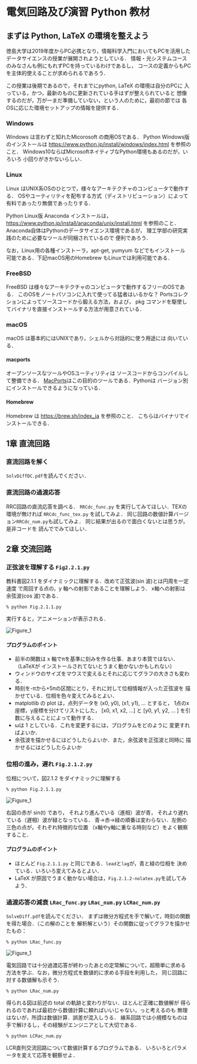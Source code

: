 # 電気回路及び演習 Python 教材

## まずは Python, LaTeX の環境を整えよう

徳島大学は2019年度からPC必携となり，情報科学入門においてもPCを活用した
データサイエンスの授業が展開されようとしている．
情報・光システムコースのみなさんも例にもれずPCを持っているわけであるし，
コースの定義からもPCを主体的使えることが求められるであろう．

この授業は後期であるので，それまでにpython, LaTeX の環境は自分のPCに
入っている，かつ，最新のものに更新されている手はずが整えられていると
想像するのだが，万が一まだ準備していない，という人のために，最初の節では
各OSに応じた環境セットアップの情報を提供する．

### Windows 
Windows は言わずと知れたMicorosoft の商用OSである．
Python Windows版のインストールは
https://www.python.jp/install/windows/index.html 
を参照のこと．
Windows10ならばMicrosoftネイティブなPython環境もあるのだが，いろいろ
小回りがきかないらしい．

### Linux
Linux はUNIX系OSのひとつで，様々なアーキテクチャのコンピュータで動作する．
OSやユーティリティを配布する方式（ディストリビューション）によって
有料であったり無償であったりする．

Python Linux版 Anaconda インストールは，
https://www.python.jp/install/anaconda/unix/install.html
を参照のこと．
Anaconda自体はPythonのデータサイエンス環境であるが，
理工学部の研究実践のために必要なツールが同梱されているので
便利であろう．

なお，Linux用の各種インストーラ，apt-get, yumyum などでもインストール
可能である．下記macOS用のHomebrew もLinuxでは利用可能である．

### FreeBSD
FreeBSD は様々なアーキテクチャのコンピュータで動作するフリーのOSである．
このOSをノートパソコンに入れて使ってる猛者はいるかな？
Portsコレクションによってソースコードから鍛える方法，および，
pkg コマンドを駆使してバイナリを直接インストールする方法が用意されている．

### macOS
macOS は基本的にはUNIXであり，シェルから対話的に使う用途には
向いている．

#### macports

オープンソースなツールやOSユーティリティは
ソースコードからコンパイルして整備できる．
[MacPorts](https://www.macports.org)はこの目的のツールである．Pythonは
バージョン別にインストールできるようになっている．

#### Homebrew
Homebrew は https://brew.sh/index_ja を参照のこと．
こちらはバイナリでインストールできる．

## 1章 直流回路

### 直流回路を解く 

`SolvDiffDC.pdf`を読んでください．

### 直流回路の過渡応答

RRC回路の直流応答を調べる．
`RRCdc_func.py` を実行してみてほしい．TEXの
環境が無ければ `RRCdc_func_tex.py` を試してみよ．
同じ回路の数値計算バージョン`RRCdc_num.py`も試してみよ．
同じ結果が出るので面白くないとは思うが，是非コードを
読んででみてほしい．

## 2章 交流回路

### 正弦波を理解する `Fig2.2.1.py`

教科書図2.1.1 をダイナミックに理解する．改めて正弦波(sin 波)とは円周を一定速度
で周回する点の，y 軸への射影であることを理解しよう． x軸への射影は
余弦波(cos 波)である．

```
% python Fig.2.1.1.py
```

実行すると，アニメーションが表示される．

![Figure_1](https://user-images.githubusercontent.com/52724526/93433490-d01bfc80-f901-11ea-9a65-09e141006e69.png)

#### プログラムのポイント
* 前半の関数は x 軸でπを基準に刻みを作る仕事．あまり本質ではない．（LaTeXが
インストールされてないとうまく動かないかもしれない）
* ウィンドウのサイズをマウスで変えるとそれに応じてグラフの大きさも変わる．
* 時刻を-πから+5πの区間にとり，それに対して位相情報が入った正弦波を
描かせている．位相を色々変えてみるとよい．
* matplotlib の plot は，点列データを (x0, y0),  (x1, y1), ...  とすると，
1点のx座標，y座標を分けてリストにした，
[x0, x1, x2, ...] と [y0, y1, y2, ... ] を引数に与えることによって動作する．
* ωは 1 としている．これを変更するには，プログラムをどのように
変更すればよいか．
* 余弦波を描かせるにはどうしたらよいか．また，余弦波を正弦波と同時に
描かせるにはどうしたらよいか

### 位相の進み，遅れ `Fig.2.1.2.py`

位相について，図2.1.2 をダイナミックに理解する


```
% python Fig.2.1.1.py
```

![Figure_1](https://user-images.githubusercontent.com/52724526/93434635-600e7600-f903-11ea-9beb-c0776184f508.png)

右図の赤が sin(t) であり，
それより進んでいる（進相）波が青，
それより遅れている（遅相）波が緑となっている．
青→赤→緑の順番は変わらない．左側の三色の点が，それぞれ特徴的な位置
（x軸やy軸に重なる時刻など）をよく観察すること．

#### プログラムのポイント
* ほとんど `Fig.2.1.1.py` と同じである．`lead`と`lag`が，青と緑の位相を
決めている．いろいろ変えてみるとよい．
* LaTeX が原因でうまく動かない場合は，`Fig.2.1.2-nolatex.py`を試してみよう．

### 過渡応答の減衰 `LRac_func.py` `LRac_num.py` `LCRac_num.py`

`SolveDiff.pdf`を読んでください．
まずは微分方程式を手で解いて，時刻の関数を得た場合．（この解のことを
解析解という）その関数に従ってグラフを描かせたもの：

```
% python LRac_func.py
```

![Figure_1](https://user-images.githubusercontent.com/52724526/93469512-919b3780-f92b-11ea-9cec-aaae4404db8b.png)

電気回路では十分過渡応答が終わったあとの定常解について，超簡単に求める
方法を学ぶ．なお，微分方程式を数値的に求める手段を利用した，
同じ回路に対する数値解も示そう．

```
% python LRac_num.py
```

得られる図は前述の total の軌跡と変わりがない．ほとんど正確に数値解が
得られるのであれば最初から数値計算に頼ればいいじゃない，っと考えるのも
無理はないが，所詮は数値計算．誤差が混入しうる．
線系回路では小規模なものは手で解けるし，その経験がエンジニアとして大切である．


```
% python LCRac_num.py
```

LCR直列交流回路について数値計算するプログラムである．
いろいろとパラメータを変えて応答を観察せよ．
